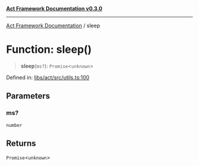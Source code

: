 [**Act Framework Documentation v0.3.0**](../README.md)

***

[Act Framework Documentation](../globals.md) / sleep

# Function: sleep()

> **sleep**(`ms?`): `Promise`\<`unknown`\>

Defined in: [libs/act/src/utils.ts:100](https://github.com/Rotorsoft/act-root/blob/b40f67575d048d860d7c67a52d36c927803922d7/libs/act/src/utils.ts#L100)

## Parameters

### ms?

`number`

## Returns

`Promise`\<`unknown`\>
